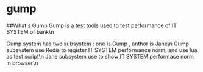 gump
====

##What's Gump 
Gump is a test tools used to test performance of IT SYSTEM of bank\n

Gump system has two subsystem : one is Gump , anthor is Jane\n
Gump subsystem use Redis to register IT SYSTEM performance norm, and use lua as test script\n
Jane subsystem use to show IT SYSTEM performace norm in browser\n
